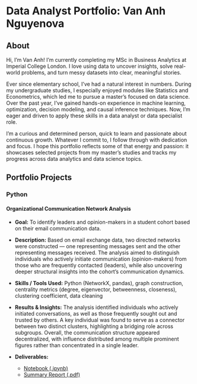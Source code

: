 # Data Analyst Portfolio: Van Anh Nguyenova

## About

Hi, I’m Van Anh! I’m currently completing my MSc in Business Analytics at Imperial College London. I love using data to uncover insights, solve real-world problems, and turn messy datasets into clear, meaningful stories.

Ever since elementary school, I’ve had a natural interest in numbers. During my undergraduate studies, I especially enjoyed modules like Statistics and Econometrics, which led me to pursue a master’s focused on data science. Over the past year, I’ve gained hands-on experience in machine learning, optimization, decision modeling, and causal inference techniques. Now, I’m eager and driven to apply these skills in a data analyst or data specialist role.

I’m a curious and determined person, quick to learn and passionate about continuous growth. Whatever I commit to, I follow through with dedication and focus. I hope this portfolio reflects some of that energy and passion: it showcases selected projects from my master’s studies and tracks my progress across data analytics and data science topics.

## Portfolio Projects

### Python

#### Organizational Communication Network Analysis

- **Goal:**  To identify leaders and opinion-makers in a student cohort based on their email communication data.

- **Description:**  Based on email exchange data, two directed networks were constructed — one representing messages sent and the other representing messages received. The analysis aimed to distinguish individuals who actively initiate communication (opinion-makers) from those who are frequently contacted (leaders), while also uncovering deeper structural insights into the cohort’s communication dynamics.

- **Skills / Tools Used:**  Python (NetworkX, pandas), graph construction, centrality metrics (degree, eigenvector, betweenness, closeness), clustering coefficient, data cleaning 

- **Results & Insights:**  The analysis identified individuals who actively initiated conversations, as well as those frequently sought out and trusted by others. A key individual was found to serve as a connector between two distinct clusters, highlighting a bridging role across subgroups. Overall, the communication structure appeared decentralized, with influence distributed among multiple prominent figures rather than concentrated in a single leader.

- **Deliverables:**
  - [Notebook (.ipynb)]([./Projects/organizational-network-analysis/org-network-analysis.ipynb](https://github.com/vananhngt/data-analyst-portfolio/blob/main/Organizational%20Network%20Analysis/Organizational%20Network%20Analysis.ipynb))
  - [Summary Report (.pdf)]([./Projects/organizational-network-analysis/org-network-summary.pdf](https://github.com/vananhngt/data-analyst-portfolio/blob/main/Organizational%20Network%20Analysis/Organizational%20Network%20Analysis.pdf))
